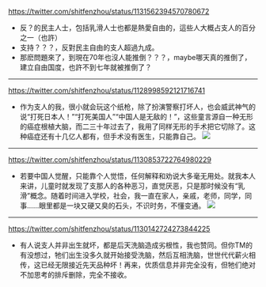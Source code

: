 https://twitter.com/shitfenzhou/status/1131562394570780672
- 反？的民主人士，包括乳滑人士也都是熱愛自由的，這些人大概占支人的百分之一（也許）
- 支持？？？，反對民主自由的支人超過九成。
- 那麽問題來了，到現在70年也沒人能推倒？？？，maybe哪天真的推倒了，建立自由国度，也許不到七年就被推倒了？
---
https://twitter.com/shitfenzhou/status/1128998592121716741
- 作为支人的我，很小就会玩这个纸枪，除了扮演警察打坏人，也会威武神气的说“打死日本人！”“打死美国人”“中国人是无敌的！”，这些童言源自一种无形的癌症根植大脑，而二三十年过去了，我用了同样无形的手术把它切除了。这种癌症还有十几亿人都有，但手术没有医生，只能靠自己。
![](https://pbs.twimg.com/media/D6sCPEXUEAAc8uC.jpg)
---
https://twitter.com/shitfenzhou/status/1130853722764980229
- 若要中国人觉醒，只能靠个人觉悟，任何解释和劝说大多毫无用处。就我本人来讲，儿童时就发现了支那人的各种恶习，直觉厌恶，只是那时候没有“乳滑”概念。随着时间进入学校，社会，我一直在家人，亲戚，老师，同学，同事……眼里都是一块又硬又臭的石头，不识时务，不懂变通。
![](https://pbs.twimg.com/media/D7GZd4vUwAEzn5h.jpg)
---
https://twitter.com/shitfenzhou/status/1130142724273844225
- 有人说支人并非出生就坏，都是后天洗脑造成劣根性，我也赞同。但你TM的有没想过，牠们出生没多久就开始接受洗脑，然后互相洗脑，世世代代薪火相传，这已经无限接近先天品种坏！再来，优质信息并非完全没有，但牠们绝对不加思考的排斥删除，完全不接收。